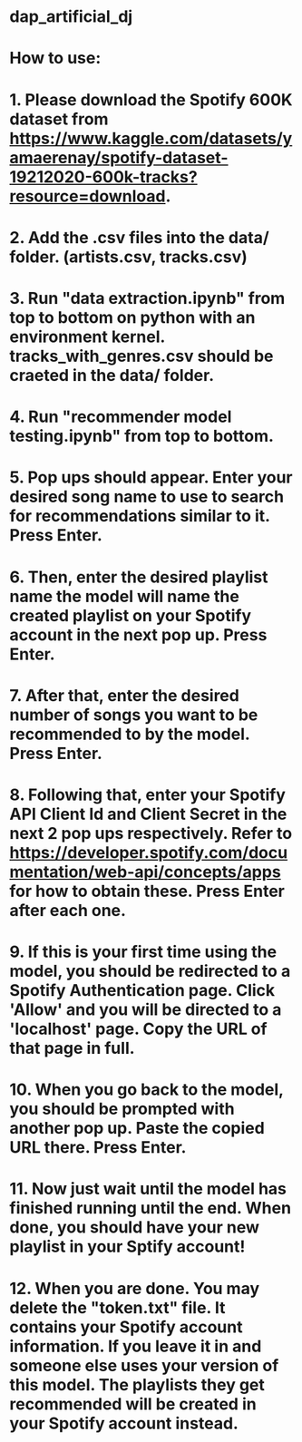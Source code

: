 # dap_artificial_dj

# How to use:
# 1. Please download the Spotify 600K dataset from https://www.kaggle.com/datasets/yamaerenay/spotify-dataset-19212020-600k-tracks?resource=download.

# 2. Add the .csv files into the data/ folder. (artists.csv, tracks.csv)

# 3. Run "data extraction.ipynb" from top to bottom on python with an environment kernel. tracks_with_genres.csv should be craeted in the data/ folder.

# 4. Run "recommender model testing.ipynb" from top to bottom.

# 5. Pop ups should appear. Enter your desired song name to use to search for recommendations similar to it. Press Enter.

# 6. Then, enter the desired playlist name the model will name the created playlist on your Spotify account in the next pop up. Press Enter.

# 7. After that, enter the desired number of songs you want to be recommended to by the model. Press Enter.

# 8. Following that, enter your Spotify API Client Id and Client Secret in the next 2 pop ups respectively. Refer to https://developer.spotify.com/documentation/web-api/concepts/apps for how to obtain these. Press Enter after each one.

# 9. If this is your first time using the model, you should be redirected to a Spotify Authentication page. Click 'Allow' and you will be directed to a 'localhost' page. Copy the URL of that page in full.

# 10. When you go back to the model, you should be prompted with another pop up. Paste the copied URL there. Press Enter.

# 11. Now just wait until the model has finished running until the end. When done, you should have your new playlist in your Sptify account!

# 12. When you are done. You may delete the "token.txt" file. It contains your Spotify account information. If you leave it in and someone else uses your version of this model. The playlists they get recommended will be created in your Spotify account instead.